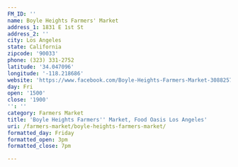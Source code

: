 ```yaml
---
FM_ID: ''
name: Boyle Heights Farmers' Market
address_1: 1831 E 1st St
address_2: ''
city: Los Angeles
state: California
zipcode: '90033'
phone: (323) 331-2752
latitude: '34.047096'
longitude: '-118.218686'
website: 'https://www.facebook.com/Boyle-Heights-Farmers-Market-308825742488228/'
day: Fri
open: '1500'
close: '1900'
'': ''
category: Farmers Market
title: 'Boyle Heights Farmers'' Market, Food Oasis Los Angeles'
uri: /farmers-market/boyle-heights-farmers-market/
formatted_day: Friday
formatted_open: 3pm
formatted_close: 7pm

---
```


